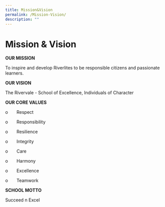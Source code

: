 ```yaml
---
title: Mission&Vision
permalink: /Mission-Vision/
description: ""
---
```

Mission & Vision
================

  

**OUR MISSION**
  
To inspire and develop Riverlites to be responsible citizens and passionate learners.

**OUR VISION**  
  
The Rivervale - School of Excellence, Individuals of Character

**OUR CORE VALUES**  


o       Respect

o       Responsibility

o       Resilience

o       Integrity

o       Care

o       Harmony

o       Excellence

o       Teamwork  

**SCHOOL MOTTO**  
  
Succeed n Excel